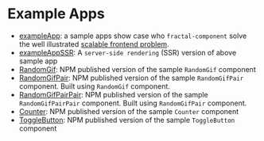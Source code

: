 # Example Apps
- [exampleApp](exampleApp): a sample apps show case who `fractal-component` solve the well illustrated [scalable frontend problem](https://github.com/slorber/scalable-frontend-with-elm-or-redux). 
- [exampleAppSSR](exampleAppSSR): A `server-side rendering` (SSR) version of above sample app
- [RandomGif](RandomGif): NPM published version of the sample `RandomGif` component
- [RandomGifPair](RandomGifPair): NPM published version of the sample `RandomGifPair` component. Built using `RandomGif` component.
- [RandomGifPairPair](RandomGifPairPair): NPM published version of the sample `RandomGifPairPair` component. Built using `RandomGifPair` component.
- [Counter](Counter): NPM published version of the sample `Counter` component
- [ToggleButton](ToggleButton): NPM published version of the sample `ToggleButton` component